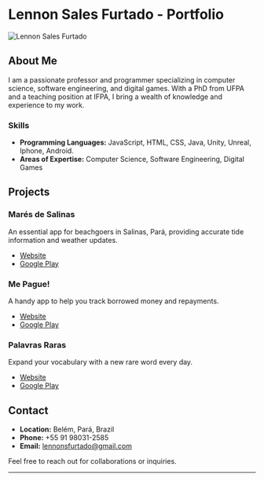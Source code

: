 # Lennon Sales Furtado - Portfolio

![Lennon Sales Furtado](https://biosdead.github.io/portifolio/images/lennon.jpg)

## About Me

I am a passionate professor and programmer specializing in computer science, software engineering, and digital games. With a PhD from UFPA and a teaching position at IFPA, I bring a wealth of knowledge and experience to my work.

### Skills
- **Programming Languages:** JavaScript, HTML, CSS, Java, Unity, Unreal, Iphone, Android.
- **Areas of Expertise:** Computer Science, Software Engineering, Digital Games

## Projects

### Marés de Salinas
An essential app for beachgoers in Salinas, Pará, providing accurate tide information and weather updates.
- [Website](https://www.maresdesalinas.com.br)
- [Google Play](https://play.google.com/store/apps/details?id=com.maresdesalinas)

### Me Pague!
A handy app to help you track borrowed money and repayments.
- [Website](https://example.com)
- [Google Play](https://play.google.com/store/apps/details?id=com.mepague)

### Palavras Raras
Expand your vocabulary with a new rare word every day.
- [Website](https://example.com)
- [Google Play](https://play.google.com/store/apps/details?id=com.palavrasraras)

## Contact

- **Location:** Belém, Pará, Brazil
- **Phone:** +55 91 98031-2585
- **Email:** lennonsfurtado@gmail.com

Feel free to reach out for collaborations or inquiries.

---
